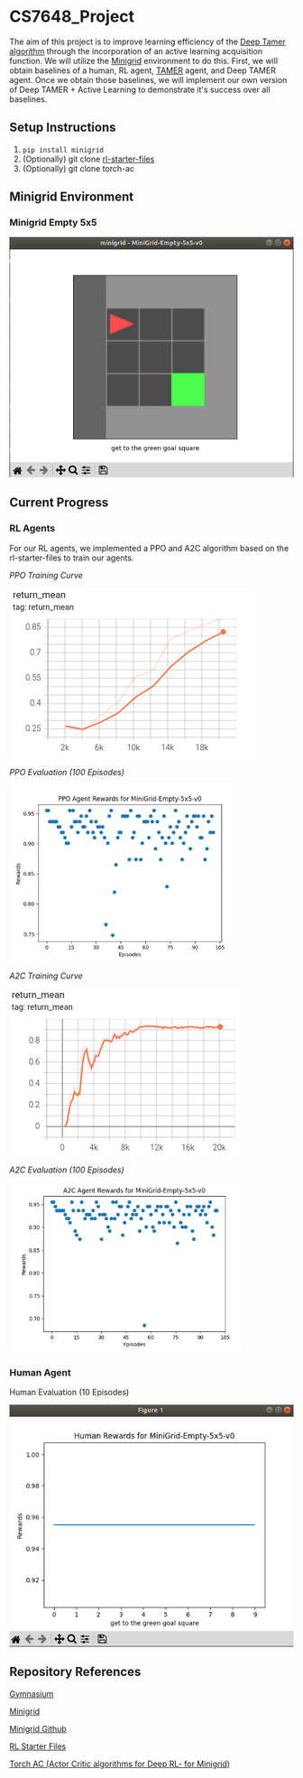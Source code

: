 # CS7648_Project
The aim of this project is to improve learning efficiency of the [Deep Tamer algorithm](https://arxiv.org/pdf/1709.10163v2.pdf) through the incorporation of an active learning acquisition function. We will utilize the [Minigrid](https://minigrid.farama.org/content/basic_usage/) environment to do this. First, we will obtain baselines of a human, RL agent, [TAMER](https://ieeexplore.ieee.org/abstract/document/4640845) agent, and Deep TAMER agent. Once we obtain 
those baselines, we will implement our own version of Deep TAMER + Active Learning to demonstrate it's success over all baselines. 

## Setup Instructions

1. `pip install minigrid`
2. (Optionally) git clone [rl-starter-files](https://github.com/lcswillems/rl-starter-files)
3. (Optionally) git clone torch-ac

## Minigrid Environment

### Minigrid Empty 5x5

![](https://github.com/Jackson-Crandell/CS7648_Project/blob/main/media/MiniGrid-Empty-5x5-v0.png?raw=true)

## Current Progress

### RL Agents
For our RL agents, we implemented a PPO and A2C algorithm based on the rl-starter-files to train our agents. 

*PPO Training Curve*

![](https://github.com/Jackson-Crandell/CS7648_Project/blob/main/media/PPO_Empty_training.png?raw=true)

*PPO Evaluation (100 Episodes)*

![](https://github.com/Jackson-Crandell/CS7648_Project/blob/main/media/PPO_Empty_Scatter.png?raw=true)

*A2C Training Curve*

![](https://github.com/Jackson-Crandell/CS7648_Project/blob/main/media/A2C_Empty_training.png?raw=true)

*A2C Evaluation (100 Episodes)*

![](https://github.com/Jackson-Crandell/CS7648_Project/blob/main/media/A2C_Empty_Scatter.png?raw=true)

### Human Agent

Human Evaluation (10 Episodes)

![](https://github.com/Jackson-Crandell/CS7648_Project/blob/main/media/Minigrid_Empty_Human_rewards.png?raw=true)



## Repository References

[Gymnasium](https://gymnasium.farama.org/content/basic_usage/)

[Minigrid](https://minigrid.farama.org/content/basic_usage/)

[Minigrid Github](https://github.com/Farama-Foundation/Minigrid)

[RL Starter Files](https://github.com/lcswillems/rl-starter-files)

[Torch AC (Actor Critic algorithms for Deep RL- for Minigrid)](https://github.com/lcswillems/torch-ac)
